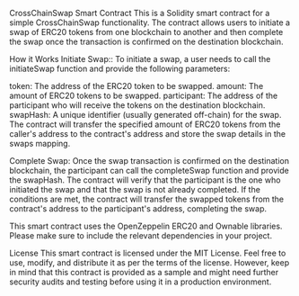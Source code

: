

CrossChainSwap Smart Contract
This is a Solidity smart contract for a simple CrossChainSwap functionality. The contract allows users to initiate a swap of ERC20 tokens from one blockchain to another and then complete the swap once the transaction is confirmed on the destination blockchain.

How it Works
Initiate Swap:: To initiate a swap, a user needs to call the initiateSwap function and provide the following parameters:

token: The address of the ERC20 token to be swapped.
amount: The amount of ERC20 tokens to be swapped.
participant: The address of the participant who will receive the tokens on the destination blockchain.
swapHash: A unique identifier (usually generated off-chain) for the swap.
The contract will transfer the specified amount of ERC20 tokens from the caller's address to the contract's address and store the swap details in the swaps mapping.

Complete Swap: Once the swap transaction is confirmed on the destination blockchain, the participant can call the completeSwap function and provide the swapHash. The contract will verify that the participant is the one who initiated the swap and that the swap is not already completed. If the conditions are met, the contract will transfer the swapped tokens from the contract's address to the participant's address, completing the swap.




This smart contract uses the OpenZeppelin ERC20 and Ownable libraries. Please make sure to include the relevant dependencies in your project.


License
This smart contract is licensed under the MIT License. Feel free to use, modify, and distribute it as per the terms of the license. However, keep in mind that this contract is provided as a sample and might need further security audits and testing before using it in a production environment.
